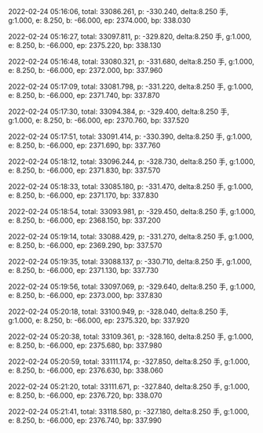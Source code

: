 2022-02-24 05:16:06, total: 33086.261, p: -330.240, delta:8.250 手, g:1.000, e: 8.250, b: -66.000, ep: 2374.000, bp: 338.030

2022-02-24 05:16:27, total: 33097.811, p: -329.820, delta:8.250 手, g:1.000, e: 8.250, b: -66.000, ep: 2375.220, bp: 338.130

2022-02-24 05:16:48, total: 33080.321, p: -331.680, delta:8.250 手, g:1.000, e: 8.250, b: -66.000, ep: 2372.000, bp: 337.960

2022-02-24 05:17:09, total: 33081.798, p: -331.220, delta:8.250 手, g:1.000, e: 8.250, b: -66.000, ep: 2371.740, bp: 337.870

2022-02-24 05:17:30, total: 33094.384, p: -329.400, delta:8.250 手, g:1.000, e: 8.250, b: -66.000, ep: 2370.760, bp: 337.520

2022-02-24 05:17:51, total: 33091.414, p: -330.390, delta:8.250 手, g:1.000, e: 8.250, b: -66.000, ep: 2371.690, bp: 337.760

2022-02-24 05:18:12, total: 33096.244, p: -328.730, delta:8.250 手, g:1.000, e: 8.250, b: -66.000, ep: 2371.830, bp: 337.570

2022-02-24 05:18:33, total: 33085.180, p: -331.470, delta:8.250 手, g:1.000, e: 8.250, b: -66.000, ep: 2371.170, bp: 337.830

2022-02-24 05:18:54, total: 33093.981, p: -329.450, delta:8.250 手, g:1.000, e: 8.250, b: -66.000, ep: 2368.150, bp: 337.200

2022-02-24 05:19:14, total: 33088.429, p: -331.270, delta:8.250 手, g:1.000, e: 8.250, b: -66.000, ep: 2369.290, bp: 337.570

2022-02-24 05:19:35, total: 33088.137, p: -330.710, delta:8.250 手, g:1.000, e: 8.250, b: -66.000, ep: 2371.130, bp: 337.730

2022-02-24 05:19:56, total: 33097.069, p: -329.640, delta:8.250 手, g:1.000, e: 8.250, b: -66.000, ep: 2373.000, bp: 337.830

2022-02-24 05:20:18, total: 33100.949, p: -328.040, delta:8.250 手, g:1.000, e: 8.250, b: -66.000, ep: 2375.320, bp: 337.920

2022-02-24 05:20:38, total: 33109.361, p: -328.160, delta:8.250 手, g:1.000, e: 8.250, b: -66.000, ep: 2375.680, bp: 337.980

2022-02-24 05:20:59, total: 33111.174, p: -327.850, delta:8.250 手, g:1.000, e: 8.250, b: -66.000, ep: 2376.630, bp: 338.060

2022-02-24 05:21:20, total: 33111.671, p: -327.840, delta:8.250 手, g:1.000, e: 8.250, b: -66.000, ep: 2376.720, bp: 338.070

2022-02-24 05:21:41, total: 33118.580, p: -327.180, delta:8.250 手, g:1.000, e: 8.250, b: -66.000, ep: 2376.740, bp: 337.990